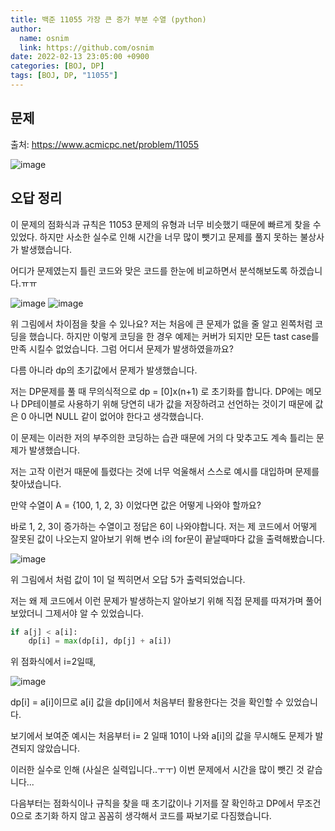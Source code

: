 ```yaml
---
title: 백준 11055 가장 큰 증가 부분 수열 (python)
author:
  name: osnim
  link: https://github.com/osnim
date: 2022-02-13 23:05:00 +0900
categories: [BOJ, DP]
tags: [BOJ, DP, "11055"]
---
```


## 문제

출처: <https://www.acmicpc.net/problem/11055>

![image](https://user-images.githubusercontent.com/79408217/153757026-e216a33a-885f-4743-b46e-9077917bcc4b.png)

## 오답 정리

이 문제의 점화식과 규칙은 11053 문제의 유형과 너무 비슷했기 때문에 빠르게 찾을 수 있었다. 하지만 사소한 실수로 인해 시간을 너무 많이 뺏기고 문제를 풀지 못하는 불상사가 발생했습니다.

어디가 문제였는지 틀린 코드와 맞은 코드를 한눈에 비교하면서 분석해보도록 하겠습니다.ㅠㅠ

![image](https://user-images.githubusercontent.com/79408217/153758335-c9b07312-9414-4a1d-95da-8e7b289401cb.png) ![image](https://user-images.githubusercontent.com/79408217/153758319-66e1cb50-1599-4571-ab7a-8de15e141872.png)

위 그림에서 차이점을 찾을 수 있나요? 저는 처음에 큰 문제가 없을 줄 알고 왼쪽처럼 코딩을 했습니다. 하지만 이렇게 코딩을 한 경우 예제는 커버가 되지만 모든 tast case를 만족 시킬수 없었습니다.
그럼 어디서 문제가 발생하였을까요?

다름 아니라 dp의 초기값에서 문제가 발생했습니다.

저는 DP문제를 풀 때 무의식적으로 dp = [0]x(n+1) 로 초기화를 합니다. DP에는 메모나 DP테이블로 사용하기 위해 당연히 내가 값을 저장하려고 선언하는 것이기 때문에 값은 0 아니면 NULL 같이 없어야 한다고 생각했습니다.

이 문제는 이러한 저의 부주의한 코딩하는 습관 때문에 거의 다 맞추고도 계속 틀리는 문제가 발생했습니다.

저는 고작 이런거 때문에 틀렸다는 것에 너무 억울해서 스스로 예시를 대입하며 문제를 찾아냈습니다.

만약 수열이 A = {100, 1, 2, 3} 이었다면 값은 어떻게 나와야 할까요?

바로 1, 2, 3이 증가하는 수열이고 정답은 6이 나와야합니다. 저는 제 코드에서 어떻게 잘못된 값이 나오는지 알아보기 위해 변수 i의 for문이 끝날때마다 값을 출력해봤습니다.

![image](https://user-images.githubusercontent.com/79408217/153758044-a71d02e8-7a27-42c6-9c4f-b1e45fa19397.png)

위 그림에서 처럼 값이 1이 덜 찍히면서 오답 5가 출력되었습니다.

저는 왜 제 코드에서 이런 문제가 발생하는지 알아보기 위해 직접 문제를 따져가며 풀어보았더니 그제서야 알 수 있었습니다.

```python
if a[j] < a[i]:
    dp[i] = max(dp[i], dp[j] + a[i])
```

위 점화식에서 i=2일때,

![image](https://user-images.githubusercontent.com/79408217/153758748-4484ae99-b596-4257-9a0e-6836a92fc297.png)

dp[i] = a[i]이므로 a[i] 값을 dp[i]에서 처음부터 활용한다는 것을 확인할 수 있었습니다.

보기에서 보여준 예시는 처음부터 i= 2 일때 101이 나와 a[i]의 값을 무시해도 문제가 발견되지 않았습니다.

이러한 실수로 인해 (사실은 실력입니다..ㅜㅜ) 이번 문제에서 시간을 많이 뺏긴 것 같습니다...

다음부터는 점화식이나 규칙을 찾을 때 초기값이나 기저를 잘 확인하고 DP에서 무조건 0으로 초기화 하지 않고 꼼꼼히 생각해서 코드를 짜보기로 다짐했습니다.
